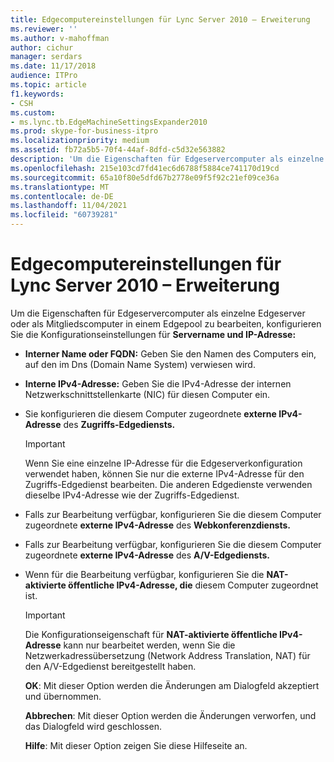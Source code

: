 ```yaml
---
title: Edgecomputereinstellungen für Lync Server 2010 – Erweiterung
ms.reviewer: ''
ms.author: v-mahoffman
author: cichur
manager: serdars
ms.date: 11/17/2018
audience: ITPro
ms.topic: article
f1.keywords:
- CSH
ms.custom:
- ms.lync.tb.EdgeMachineSettingsExpander2010
ms.prod: skype-for-business-itpro
ms.localizationpriority: medium
ms.assetid: fb72a5b5-70f4-44af-8dfd-c5d32e563882
description: 'Um die Eigenschaften für Edgeservercomputer als einzelne Edgeserver oder als Mitgliedscomputer in einem Edgepool zu bearbeiten, konfigurieren Sie die Konfigurationseinstellungen für Servername und IP-Adresse:'
ms.openlocfilehash: 215e103cd7fd41ec6d6788f5884ce741170d19cd
ms.sourcegitcommit: 65a10f80e5dfd67b2778e09f5f92c21ef09ce36a
ms.translationtype: MT
ms.contentlocale: de-DE
ms.lasthandoff: 11/04/2021
ms.locfileid: "60739281"
---
```

# <a name="edge-machine-settings-expander-for-lync-server-2010"></a>Edgecomputereinstellungen für Lync Server 2010 – Erweiterung
 
Um die Eigenschaften für Edgeservercomputer als einzelne Edgeserver oder als Mitgliedscomputer in einem Edgepool zu bearbeiten, konfigurieren Sie die Konfigurationseinstellungen für **Servername und IP-Adresse:**
  
- **Interner Name oder FQDN:** Geben Sie den Namen des Computers ein, auf den im Dns (Domain Name System) verwiesen wird. 
    
- **Interne IPv4-Adresse:** Geben Sie die IPv4-Adresse der internen Netzwerkschnittstellenkarte (NIC) für diesen Computer ein.
    
- Sie konfigurieren die diesem Computer zugeordnete **externe IPv4-Adresse** des **Zugriffs-Edgediensts.**
    
    > [!IMPORTANT]
    > Wenn Sie eine einzelne IP-Adresse für die Edgeserverkonfiguration verwendet haben, können Sie nur die externe IPv4-Adresse für den Zugriffs-Edgedienst bearbeiten. Die anderen Edgedienste verwenden dieselbe IPv4-Adresse wie der Zugriffs-Edgedienst. 
  
- Falls zur Bearbeitung verfügbar, konfigurieren Sie die diesem Computer zugeordnete **externe IPv4-Adresse** des **Webkonferenzdiensts.**
    
- Falls zur Bearbeitung verfügbar, konfigurieren Sie die diesem Computer zugeordnete **externe IPv4-Adresse** des **A/V-Edgediensts.**
    
- Wenn für die Bearbeitung verfügbar, konfigurieren Sie die **NAT-aktivierte öffentliche IPv4-Adresse, die** diesem Computer zugeordnet ist.
    
    > [!IMPORTANT]
    > Die Konfigurationseigenschaft für **NAT-aktivierte öffentliche IPv4-Adresse** kann nur bearbeitet werden, wenn Sie die Netzwerkadressübersetzung (Network Address Translation, NAT) für den A/V-Edgedienst bereitgestellt haben.
  
  **OK**: Mit dieser Option werden die Änderungen am Dialogfeld akzeptiert und übernommen.
  
  **Abbrechen**: Mit dieser Option werden die Änderungen verworfen, und das Dialogfeld wird geschlossen.
  
  **Hilfe**: Mit dieser Option zeigen Sie diese Hilfeseite an.
  

